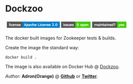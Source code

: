 # Dockzoo

[![TEMP IMAGE](DELETEWHENOPENSOURCE.png)]()

The docker built images for Zookeeper tests &amp; builds.

Create the image the standard way:

    docker build .

The image is also available on Docker Hub @ [Dockzoo](https://hub.docker.com/r/adron/dockzoo/).

*Author:* **Adron(Orange)** @ **[Github](https://www.github.com/adron-orange)** or **[Twitter](https://twitter.com/adron_orange)**.
